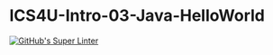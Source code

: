 # ICS4U-Intro-03-Java-HelloWorld

[![GitHub's Super Linter](https://github.com/ICS4U-Programming-Kent-Gatera/ICS4U-Intro-03-Java-HelloWorld/workflows/GitHub's%20Super%20Linter/badge.svg)](https://github.com/ICS4U-Programming-Kent-Gatera/ICS4U-Intro-03-Java-HelloWorld/actions)

